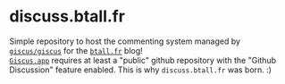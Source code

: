 # discuss.btall.fr

Simple repository to host the commenting system managed by [`giscus/giscus`](github.com/giscus/giscus) for the [`btall.fr`](https://www.btall.fr/) blog!  
[`Giscus.app`](github.com/giscus/giscus) requires at least a "public" github repository with the "Github Discussion" feature enabled. This is why `discuss.btall.fr` was born. :)
